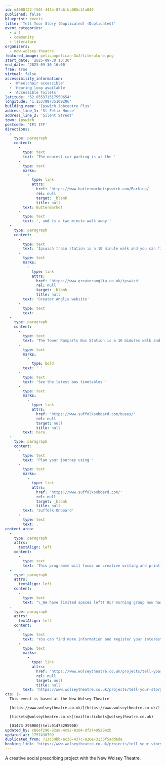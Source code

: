 ```yaml
---
id: e4088f22-f50f-44fb-87b6-bc085c3fa849
published: false
blueprint: events
title: 'Tell Your Story (Duplicated) (Duplicated)'
event_categories:
  - art
  - community
  - literature
organisers:
  - new-wolsey-theatre
featured_image: pelicanpelican-3x2/literature.png
start_date: '2025-09-30 13:30'
end_date: '2025-09-30 16:00'
free: true
virtual: false
accessibility_information:
  - 'Wheelchair accessible'
  - 'Hearing loop available'
  - 'Accessible toilets'
latitude: '52.055371517550654'
longitude: '1.153708735109206'
building_name: 'Ipswich Jobcentre Plus'
address_line_1: 'St Felix House'
address_line_2: 'Silent Street'
town: Ipswich
postcode: 'IP1 1TF'
directions:
  -
    type: paragraph
    content:
      -
        type: text
        text: 'The nearest car parking is at the '
      -
        type: text
        marks:
          -
            type: link
            attrs:
              href: 'https://www.buttermarketipswich.com/Parking/'
              rel: null
              target: _blank
              title: null
        text: Buttermarket
      -
        type: text
        text: ', and is a two minute walk away.'
  -
    type: paragraph
    content:
      -
        type: text
        text: 'Ipswich train station is a 10 minute walk and you can find up to date train times on the '
      -
        type: text
        marks:
          -
            type: link
            attrs:
              href: 'https://www.greateranglia.co.uk/ipswich'
              rel: null
              target: _blank
              title: null
        text: 'Greater Anglia website'
      -
        type: text
        text: .
  -
    type: paragraph
    content:
      -
        type: text
        text: 'The Tower Ramparts Bus Station is a 10 minutes walk and buses run frequently.'
      -
        type: text
        marks:
          -
            type: bold
        text: ' '
      -
        type: text
        text: 'See the latest bus timetables '
      -
        type: text
        marks:
          -
            type: link
            attrs:
              href: 'https://www.suffolkonboard.com/buses/'
              rel: null
              target: null
              title: null
        text: here.
  -
    type: paragraph
    content:
      -
        type: text
        text: 'Plan your journey using '
      -
        type: text
        marks:
          -
            type: link
            attrs:
              href: 'https://www.suffolkonboard.com/'
              rel: null
              target: _blank
              title: null
        text: 'Suffolk Onboard'
      -
        type: text
        text: .
content_area:
  -
    type: paragraph
    attrs:
      textAlign: left
    content:
      -
        type: text
        text: 'This programme will focus on creative writing and print-making skills. Over 12 sessions, in a safe, playful and supportive environment, two professional artists will introduce participants to new creative skills and support them on a journey to expressing themselves. It will be a chance to have fun, meet like-minded people and get creative.'
  -
    type: paragraph
    attrs:
      textAlign: left
    content:
      -
        type: text
        text: "\_We have limited spaces left! Our morning group now has a wait list but we have some spaces in our afternoon group which will run every Tuesday from Tuesday 16th September – Tuesday 9th December (exc. Half term 28/10/25), 1:30pm - 4pm."
  -
    type: paragraph
    attrs:
      textAlign: left
    content:
      -
        type: text
        text: 'You can find more information and register your interest via our website: '
      -
        type: text
        marks:
          -
            type: link
            attrs:
              href: 'https://www.wolseytheatre.co.uk/projects/tell-your-story-2025-26/'
              rel: null
              target: null
              title: null
        text: 'https://www.wolseytheatre.co.uk/projects/tell-your-story-2025-26/'
cta: |-
  This event is based at the New Wolsey Theatre

  [https://www.wolseytheatre.co.uk/](https://www.wolseytheatre.co.uk/)

  [tickets@wolseytheatre.co.uk](mailto:tickets@wolseytheatre.co.uk)

  [01473 295900](tel:01473295900)
updated_by: c86ef296-82a8-4c92-8104-8f274952842b
updated_at: 1757430799
duplicated_from: 713c50bb-ac36-437c-a26e-3135f5add6de
booking_link: 'https://www.wolseytheatre.co.uk/projects/tell-your-story-2025-26/'
---
```

A creative social prescribing project with the New Wolsey Theatre.